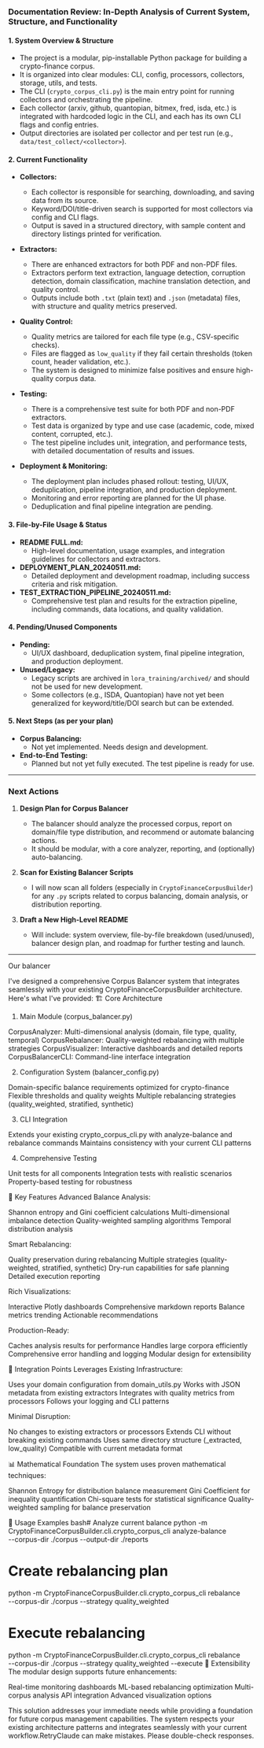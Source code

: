 ### Documentation Review: In-Depth Analysis of Current System, Structure, and Functionality

#### 1. **System Overview & Structure**
- The project is a modular, pip-installable Python package for building a crypto-finance corpus.
- It is organized into clear modules: CLI, config, processors, collectors, storage, utils, and tests.
- The CLI (`crypto_corpus_cli.py`) is the main entry point for running collectors and orchestrating the pipeline.
- Each collector (arxiv, github, quantopian, bitmex, fred, isda, etc.) is integrated with hardcoded logic in the CLI, and each has its own CLI flags and config entries.
- Output directories are isolated per collector and per test run (e.g., `data/test_collect/<collector>`).

#### 2. **Current Functionality**
- **Collectors:**  
  - Each collector is responsible for searching, downloading, and saving data from its source.
  - Keyword/DOI/title-driven search is supported for most collectors via config and CLI flags.
  - Output is saved in a structured directory, with sample content and directory listings printed for verification.

- **Extractors:**  
  - There are enhanced extractors for both PDF and non-PDF files.
  - Extractors perform text extraction, language detection, corruption detection, domain classification, machine translation detection, and quality control.
  - Outputs include both `.txt` (plain text) and `.json` (metadata) files, with structure and quality metrics preserved.

- **Quality Control:**  
  - Quality metrics are tailored for each file type (e.g., CSV-specific checks).
  - Files are flagged as `low_quality` if they fail certain thresholds (token count, header validation, etc.).
  - The system is designed to minimize false positives and ensure high-quality corpus data.

- **Testing:**  
  - There is a comprehensive test suite for both PDF and non-PDF extractors.
  - Test data is organized by type and use case (academic, code, mixed content, corrupted, etc.).
  - The test pipeline includes unit, integration, and performance tests, with detailed documentation of results and issues.

- **Deployment & Monitoring:**  
  - The deployment plan includes phased rollout: testing, UI/UX, deduplication, pipeline integration, and production deployment.
  - Monitoring and error reporting are planned for the UI phase.
  - Deduplication and final pipeline integration are pending.

#### 3. **File-by-File Usage & Status**
- **README FULL.md:**  
  - High-level documentation, usage examples, and integration guidelines for collectors and extractors.
- **DEPLOYMENT_PLAN_20240511.md:**  
  - Detailed deployment and development roadmap, including success criteria and risk mitigation.
- **TEST_EXTRACTION_PIPELINE_20240511.md:**  
  - Comprehensive test plan and results for the extraction pipeline, including commands, data locations, and quality validation.

#### 4. **Pending/Unused Components**
- **Pending:**  
  - UI/UX dashboard, deduplication system, final pipeline integration, and production deployment.
- **Unused/Legacy:**  
  - Legacy scripts are archived in `lora_training/archived/` and should not be used for new development.
  - Some collectors (e.g., ISDA, Quantopian) have not yet been generalized for keyword/title/DOI search but can be extended.

#### 5. **Next Steps (as per your plan)**
- **Corpus Balancing:**  
  - Not yet implemented. Needs design and development.
- **End-to-End Testing:**  
  - Planned but not yet fully executed. The test pipeline is ready for use.

---

### Next Actions

1. **Design Plan for Corpus Balancer**
   - The balancer should analyze the processed corpus, report on domain/file type distribution, and recommend or automate balancing actions.
   - It should be modular, with a core analyzer, reporting, and (optionally) auto-balancing.

2. **Scan for Existing Balancer Scripts**
   - I will now scan all folders (especially in `CryptoFinanceCorpusBuilder`) for any `.py` scripts related to corpus balancing, domain analysis, or distribution reporting.

3. **Draft a New High-Level README**
   - Will include: system overview, file-by-file breakdown (used/unused), balancer design plan, and roadmap for further testing and launch.

---

Our balancer 

I've designed a comprehensive Corpus Balancer system that integrates seamlessly with your existing CryptoFinanceCorpusBuilder architecture. Here's what I've provided:
🏗️ Core Architecture
1. Main Module (corpus_balancer.py)

CorpusAnalyzer: Multi-dimensional analysis (domain, file type, quality, temporal)
CorpusRebalancer: Quality-weighted rebalancing with multiple strategies
CorpusVisualizer: Interactive dashboards and detailed reports
CorpusBalancerCLI: Command-line interface integration

2. Configuration System (balancer_config.py)

Domain-specific balance requirements optimized for crypto-finance
Flexible thresholds and quality weights
Multiple rebalancing strategies (quality_weighted, stratified, synthetic)

3. CLI Integration

Extends your existing crypto_corpus_cli.py with analyze-balance and rebalance commands
Maintains consistency with your current CLI patterns

4. Comprehensive Testing

Unit tests for all components
Integration tests with realistic scenarios
Property-based testing for robustness

🔧 Key Features
Advanced Balance Analysis:

Shannon entropy and Gini coefficient calculations
Multi-dimensional imbalance detection
Quality-weighted sampling algorithms
Temporal distribution analysis

Smart Rebalancing:

Quality preservation during rebalancing
Multiple strategies (quality-weighted, stratified, synthetic)
Dry-run capabilities for safe planning
Detailed execution reporting

Rich Visualizations:

Interactive Plotly dashboards
Comprehensive markdown reports
Balance metrics trending
Actionable recommendations

Production-Ready:

Caches analysis results for performance
Handles large corpora efficiently
Comprehensive error handling and logging
Modular design for extensibility

🚀 Integration Points
Leverages Existing Infrastructure:

Uses your domain configuration from domain_utils.py
Works with JSON metadata from existing extractors
Integrates with quality metrics from processors
Follows your logging and CLI patterns

Minimal Disruption:

No changes to existing extractors or processors
Extends CLI without breaking existing commands
Uses same directory structure (_extracted, low_quality)
Compatible with current metadata format

📊 Mathematical Foundation
The system uses proven mathematical techniques:

Shannon Entropy for distribution balance measurement
Gini Coefficient for inequality quantification
Chi-square tests for statistical significance
Quality-weighted sampling for balance preservation

🎯 Usage Examples
bash# Analyze current balance
python -m CryptoFinanceCorpusBuilder.cli.crypto_corpus_cli analyze-balance \
    --corpus-dir ./corpus --output-dir ./reports

# Create rebalancing plan
python -m CryptoFinanceCorpusBuilder.cli.crypto_corpus_cli rebalance \
    --corpus-dir ./corpus --strategy quality_weighted

# Execute rebalancing
python -m CryptoFinanceCorpusBuilder.cli.crypto_corpus_cli rebalance \
    --corpus-dir ./corpus --strategy quality_weighted --execute
🔮 Extensibility
The modular design supports future enhancements:

Real-time monitoring dashboards
ML-based rebalancing optimization
Multi-corpus analysis
API integration
Advanced visualization options

This solution addresses your immediate needs while providing a foundation for future corpus management capabilities. The system respects your existing architecture patterns and integrates seamlessly with your current workflow.RetryClaude can make mistakes. Please double-check responses.
